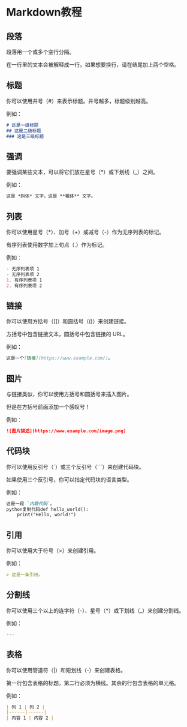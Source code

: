 # Markdown教程

## 段落

段落用一个或多个空行分隔。

在一行里的文本会被解释成一行。如果想要换行，请在结尾加上两个空格。

## 标题

你可以使用井号（#）来表示标题。井号越多，标题级别越高。

例如：

```markdown
# 这是一级标题
## 这是二级标题
### 这是三级标题
```

## 强调

要强调某些文本，可以将它们放在星号（*）或下划线（_）之间。

例如：

```markdown
这是 *斜体* 文字，这是 **粗体** 文字。
```

## 列表

你可以使用星号（*）、加号（+）或减号（-）作为无序列表的标记。

有序列表使用数字加上句点（.）作为标记。

例如：

```markdown
- 无序列表项 1
- 无序列表项 2
1. 有序列表项 1
2. 有序列表项 2
```

## 链接

你可以使用方括号（[]）和圆括号（()）来创建链接。

方括号中包含链接文本，圆括号中包含链接的 URL。

例如：

```markdown
这是一个[链接](https://www.example.com/)。
```

## 图片

与链接类似，你可以使用方括号和圆括号来插入图片。

但是在方括号前面添加一个感叹号！

例如：

```markdown
![图片描述](https://www.example.com/image.png)
```

## 代码块

你可以使用反引号（`）或三个反引号（```）来创建代码块。

如果使用三个反引号，你可以指定代码块的语言类型。

例如：

```markdown
这是一段 `内联代码`。
python复制代码def hello_world():
    print("Hello, world!")
```

## 引用

你可以使用大于符号（>）来创建引用。

例如：

```markdown
> 这是一条引用。
```

## 分割线

你可以使用三个以上的连字符（-）、星号（*）或下划线（_）来创建分割线。

例如：

```
---
```

## 表格

你可以使用管道符（|）和短划线（-）来创建表格。

第一行包含表格的标题，第二行必须为横线。其余的行包含表格的单元格。

例如：

```markdown
| 列 1 | 列 2 |
|------|------|
| 内容 1 | 内容 2 |
```